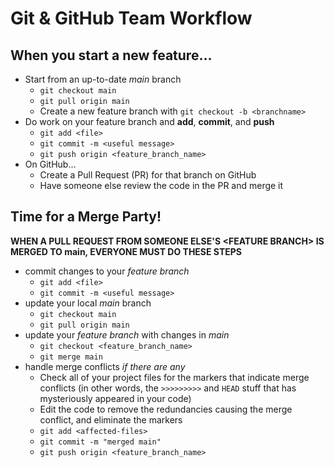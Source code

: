 # Git & GitHub Team Workflow

## When you start a new feature...

- Start from an up-to-date _main_ branch
  - `git checkout main`
  - `git pull origin main`
  - Create a new feature branch with `git checkout -b <branchname>`
- Do work on your feature branch and **add**, **commit**, and **push**
  - `git add <file>`
  - `git commit -m <useful message>`
  - `git push origin <feature_branch_name>`
- On GitHub...
  - Create a Pull Request (PR) for that branch on GitHub
  - Have someone else review the code in the PR and merge it

## Time for a Merge Party!

**WHEN A PULL REQUEST FROM SOMEONE ELSE'S \<FEATURE BRANCH> IS MERGED TO main, EVERYONE MUST DO THESE STEPS**

- commit changes to your _feature branch_
  - `git add <file>`
  - `git commit -m <useful message>`
- update your local _main_ branch
  - `git checkout main`
  - `git pull origin main`
- update your _feature branch_ with changes in _main_
  - `git checkout <feature_branch_name>`
  - `git merge main`
- handle merge conflicts _if there are any_
  - Check all of your project files for the markers that indicate merge conflicts (in other words, the `>>>>>>>>>` and `HEAD` stuff that has mysteriously appeared in your code)
  - Edit the code to remove the redundancies causing the merge conflict, and eliminate the markers
  - `git add <affected-files>`
  - `git commit -m "merged main"`
  - `git push origin <feature_branch_name>`
